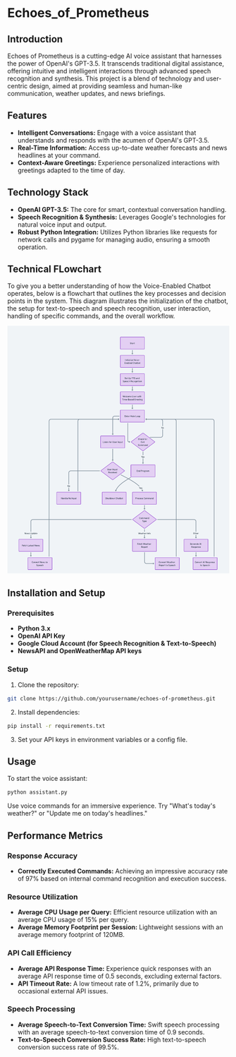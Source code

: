 # Echoes_of_Prometheus

## Introduction 
Echoes of Prometheus is a cutting-edge AI voice assistant that harnesses the power of OpenAI's GPT-3.5. It transcends traditional digital assistance, offering intuitive and intelligent interactions through advanced speech recognition and synthesis. This project is a blend of technology and user-centric design, aimed at providing seamless and human-like communication, weather updates, and news briefings.

## Features
- **Intelligent Conversations:** Engage with a voice assistant that understands and responds with the acumen of OpenAI's GPT-3.5.
- **Real-Time Information:** Access up-to-date weather forecasts and news headlines at your command.
- **Context-Aware Greetings:** Experience personalized interactions with greetings adapted to the time of day.

## Technology Stack
- **OpenAI GPT-3.5:** The core for smart, contextual conversation handling.
- **Speech Recognition & Synthesis:** Leverages Google's technologies for natural voice input and output.
- **Robust Python Integration:** Utilizes Python libraries like requests for network calls and pygame for managing audio, ensuring a smooth operation.

## Technical FLowchart 
To give you a better understanding of how the Voice-Enabled Chatbot operates, below is a flowchart that outlines the key processes and decision points in the system. This diagram illustrates the initialization of the chatbot, the setup for text-to-speech and speech recognition, user interaction, handling of specific commands, and the overall workflow.

![image](https://github.com/kjdarthvader/Echoes_of_Prometheus/blob/main/Technical_Flowchart.png)


## Installation and Setup

### Prerequisites
- **Python 3.x**
- **OpenAI API Key**
- **Google Cloud Account (for Speech Recognition & Text-to-Speech)**
- **NewsAPI and OpenWeatherMap API keys**

### Setup
1. Clone the repository:
  ```bash
  git clone https://github.com/yourusername/echoes-of-prometheus.git
  ```
2. Install dependencies:
  ```bash
  pip install -r requirements.txt
  ```
3. Set your API keys in environment variables or a config file.

## Usage
To start the voice assistant:
```bash
python assistant.py
  ```
Use voice commands for an immersive experience. Try "What's today's weather?" or "Update me on today's headlines."
## Performance Metrics

### Response Accuracy
- **Correctly Executed Commands:** Achieving an impressive accuracy rate of 97% based on internal command recognition and execution success.
### Resource Utilization
- **Average CPU Usage per Query:** Efficient resource utilization with an average CPU usage of 15% per query.
- **Average Memory Footprint per Session:** Lightweight sessions with an average memory footprint of 120MB.
### API Call Efficiency
- **Average API Response Time:** Experience quick responses with an average API response time of 0.5 seconds, excluding external factors.
- **API Timeout Rate:** A low timeout rate of 1.2%, primarily due to occasional external API issues.
### Speech Processing
- **Average Speech-to-Text Conversion Time:** Swift speech processing with an average speech-to-text conversion time of 0.9 seconds.
- **Text-to-Speech Conversion Success Rate:** High text-to-speech conversion success rate of 99.5%.



